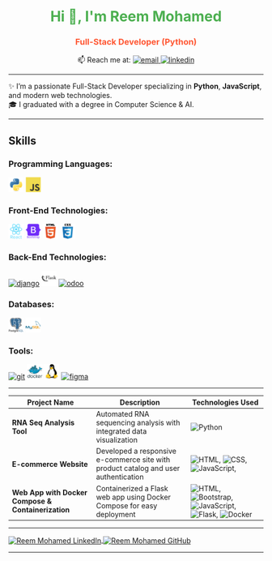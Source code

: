 <h1 align="center" style="color:#4CAF50;">Hi 👋, I'm Reem Mohamed</h1>
<h3 align="center" style="color:#FF5733;">Full-Stack Developer (Python)</h3>

<p align="center">
📫 Reach me at:  
<a href="mailto:reem74mohamed@gmail.com">
  <img src="https://img.shields.io/badge/-Email-0078D4?style=flat&logo=microsoft-outlook&logoColor=white" alt="email" height="30"/>
</a>  

<a href="https://www.linkedin.com/in/reem-mohamed-81" target="_blank">
  <img src="https://img.shields.io/badge/-LinkedIn-0077B5?style=flat&logo=linkedin&logoColor=white" alt="linkedin" height="30"/>
</a>

</p>

___________________________________________________________________________________________________________________________________________________________



✨ I’m a passionate Full-Stack Developer specializing in **Python**, **JavaScript**, and modern web technologies.  
🎓 I graduated with a degree in Computer Science & AI.  



___________________________________________________________________________________________________________________________________________________________



## Skills

### **Programming Languages:**
<p align="left">
  <a href="https://www.python.org" target="_blank"><img src="https://raw.githubusercontent.com/devicons/devicon/master/icons/python/python-original.svg" alt="python" width="30" height="30"/></a>
  <a href="https://developer.mozilla.org/en-US/docs/Web/JavaScript" target="_blank"><img src="https://raw.githubusercontent.com/devicons/devicon/master/icons/javascript/javascript-original.svg" alt="javascript" width="30" height="30"/></a>
</p>

### **Front-End Technologies:**
<p align="left">
  <a href="https://reactjs.org/" target="_blank"><img src="https://raw.githubusercontent.com/devicons/devicon/master/icons/react/react-original-wordmark.svg" alt="react" width="30" height="30"/></a>
  <a href="https://getbootstrap.com" target="_blank"><img src="https://raw.githubusercontent.com/devicons/devicon/master/icons/bootstrap/bootstrap-plain-wordmark.svg" alt="bootstrap" width="30" height="30"/></a>
  <a href="https://www.w3.org/html/" target="_blank"><img src="https://raw.githubusercontent.com/devicons/devicon/master/icons/html5/html5-original-wordmark.svg" alt="html5" width="30" height="30"/></a>
  <a href="https://www.w3schools.com/css/" target="_blank"><img src="https://raw.githubusercontent.com/devicons/devicon/master/icons/css3/css3-original-wordmark.svg" alt="css3" width="30" height="30"/></a>
</p>

### **Back-End Technologies:**
<p align="left">
  <a href="https://www.djangoproject.com/" target="_blank"><img src="https://cdn.worldvectorlogo.com/logos/django.svg" alt="django" width="30" height="30"/></a>
  <a href="https://flask.palletsprojects.com/" target="_blank"><img src="https://raw.githubusercontent.com/devicons/devicon/master/icons/flask/flask-original-wordmark.svg" alt="flask" width="30" height="30"/></a>
  <a href="https://www.odoo.com/" target="_blank"><img src="https://www.odoo.com/web/image/website.page/2fe717f7f9a2a8e2a9c7c25d9c6b9600.png" alt="odoo" width="30" height="30"/></a>
</p>


### **Databases:**
<p align="left">
  <a href="https://www.postgresql.org" target="_blank"><img src="https://raw.githubusercontent.com/devicons/devicon/master/icons/postgresql/postgresql-original-wordmark.svg" alt="postgresql" width="30" height="30"/></a>
  <a href="https://www.mysql.com/" target="_blank"><img src="https://raw.githubusercontent.com/devicons/devicon/master/icons/mysql/mysql-original-wordmark.svg" alt="mysql" width="30" height="30"/></a>
</p>

### **Tools:**
<p align="left">
  <a href="https://git-scm.com/" target="_blank"><img src="https://www.vectorlogo.zone/logos/git-scm/git-scm-icon.svg" alt="git" width="30" height="30"/></a>
  <a href="https://www.docker.com/" target="_blank"><img src="https://raw.githubusercontent.com/devicons/devicon/master/icons/docker/docker-original-wordmark.svg" alt="docker" width="30" height="30"/></a>
  <a href="https://www.linux.org/" target="_blank"><img src="https://raw.githubusercontent.com/devicons/devicon/master/icons/linux/linux-original.svg" alt="linux" width="30" height="30"/></a>
  <a href="https://www.figma.com/" target="_blank"><img src="https://www.vectorlogo.zone/logos/figma/figma-icon.svg" alt="figma" width="30" height="30"/></a>
</p>




___________________________________________________________________________________________________________________________________________________________




| Project Name                | Description                                                       | Technologies Used                                                        |
| --------------------------- | ----------------------------------------------------------------- | ------------------------------------------------------------------------ |
| **RNA Seq Analysis Tool**    | Automated RNA sequencing analysis with integrated data visualization | ![Python](https://img.shields.io/badge/-Python-3776AB?style=flat&logo=python&logoColor=white) |
| **E-commerce Website**     | Developed a responsive e-commerce site with product catalog and user authentication | ![HTML](https://img.shields.io/badge/-HTML5-E34F26?style=flat&logo=html5&logoColor=white), ![CSS](https://img.shields.io/badge/-CSS3-1572B6?style=flat&logo=css3&logoColor=white), ![JavaScript](https://img.shields.io/badge/-JavaScript-F7DF1E?style=flat&logo=javascript&logoColor=black),|
| **Web App with Docker Compose & Containerization** | Containerized a Flask web app using Docker Compose for easy deployment | ![HTML](https://img.shields.io/badge/-HTML5-E34F26?style=flat&logo=html5&logoColor=white), ![Bootstrap](https://img.shields.io/badge/-Bootstrap-563D7C?style=flat&logo=bootstrap&logoColor=white), ![JavaScript](https://img.shields.io/badge/-JavaScript-F7DF1E?style=flat&logo=javascript&logoColor=black), ![Flask](https://img.shields.io/badge/-Flask-000000?style=flat&logo=flask&logoColor=white), ![Docker](https://img.shields.io/badge/-Docker-2496ED?style=flat&logo=docker&logoColor=white) |




___________________________________________________________________________________________________________________________________________________________



<p align="left">
  <a href="https://www.linkedin.com/in/reem-mohamed-81" target="blank">
    <img align="center" src="https://raw.githubusercontent.com/rahuldkjain/github-profile-readme-generator/master/src/images/icons/Social/linked-in-alt.svg" alt="Reem Mohamed LinkedIn" height="30" width="40" />
  </a>
  <a href="https://github.com/reemmohamed74" target="blank">
    <img align="center" src="https://raw.githubusercontent.com/rahuldkjain/github-profile-readme-generator/master/src/images/icons/Social/github.svg" alt="Reem Mohamed GitHub" height="30" width="40" />
  </a>
</p>

___________________________________________________________________________________________________________________________________________________________
